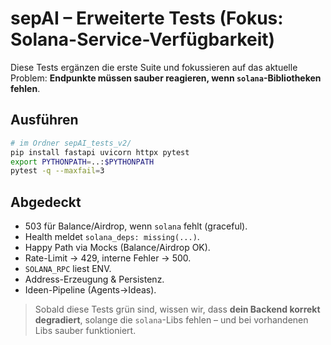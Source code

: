 # sepAI – Erweiterte Tests (Fokus: Solana-Service-Verfügbarkeit)

Diese Tests ergänzen die erste Suite und fokussieren auf das aktuelle Problem:
**Endpunkte müssen sauber reagieren, wenn `solana`-Bibliotheken fehlen**.

## Ausführen
```bash
# im Ordner sepAI_tests_v2/
pip install fastapi uvicorn httpx pytest
export PYTHONPATH=..:$PYTHONPATH
pytest -q --maxfail=3
```

## Abgedeckt
- 503 für Balance/Airdrop, wenn `solana` fehlt (graceful).
- Health meldet `solana_deps: missing(...)`.
- Happy Path via Mocks (Balance/Airdrop OK).
- Rate-Limit → 429, interne Fehler → 500.
- `SOLANA_RPC` liest ENV.
- Address-Erzeugung & Persistenz.
- Ideen-Pipeline (Agents→Ideas).

> Sobald diese Tests grün sind, wissen wir, dass **dein Backend korrekt degradiert**,
> solange die `solana`-Libs fehlen – und bei vorhandenen Libs sauber funktioniert.
